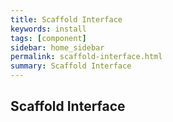 ```yaml
---
title: Scaffold Interface 
keywords: install
tags: [component]
sidebar: home_sidebar
permalink: scaffold-interface.html
summary: Scaffold Interface  
---
```


## Scaffold Interface
